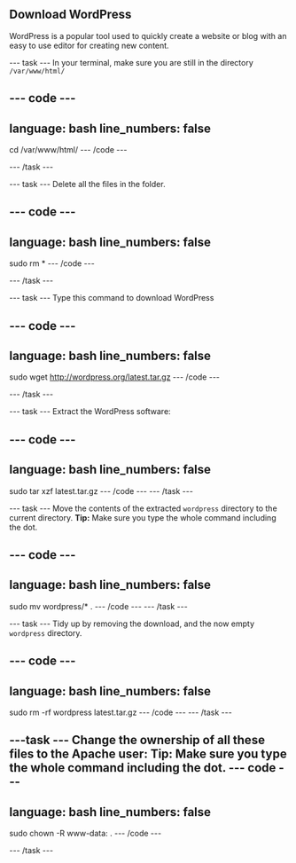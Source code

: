 ## Download WordPress

WordPress is a popular tool used to quickly create a website or blog with an easy to use editor for creating new content.


--- task ---
In your terminal, make sure you are still in the directory `/var/www/html/`

--- code ---
---
language: bash
line_numbers: false
---
cd /var/www/html/
--- /code ---

--- /task ---

--- task ---
Delete all the files in the folder.

--- code ---
---
language: bash
line_numbers: false
---
sudo rm *
--- /code ---

--- /task ---

--- task ---
Type this command to download WordPress 

--- code ---
---
language: bash
line_numbers: false
---
sudo wget http://wordpress.org/latest.tar.gz
--- /code ---

--- /task ---

--- task ---
Extract the WordPress software:

--- code ---
---
language: bash
line_numbers: false
---
sudo tar xzf latest.tar.gz
--- /code ---
--- /task ---

--- task ---
Move the contents of the extracted `wordpress` directory to the current directory.
**Tip:** Make sure you type the whole command including the dot.

--- code ---
---
language: bash
line_numbers: false
---
sudo mv wordpress/* .
--- /code ---
--- /task ---

--- task ---
Tidy up by removing the download, and the now empty `wordpress` directory.

--- code ---
---
language: bash
line_numbers: false
---
sudo rm -rf wordpress latest.tar.gz
--- /code ---
--- /task ---

---task ---
Change the ownership of all these files to the Apache user:
**Tip:** Make sure you type the whole command including the dot.
--- code ---
---
language: bash
line_numbers: false
---
sudo chown -R www-data: .
--- /code ---

--- /task ---
